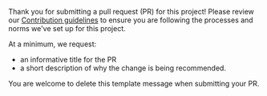 Thank you for submitting a pull request (PR) for this project! 
Please review our [Contribution guidelines](https://chanzuckerberg.github.io/open-science/CONTRIBUTING/)
to ensure you are following the processes and norms we've set up for this project.

At a minimum, we request:
- an informative title for the PR
- a short description of why the change is being recommended.

You are welcome to delete this template message when submitting your PR.